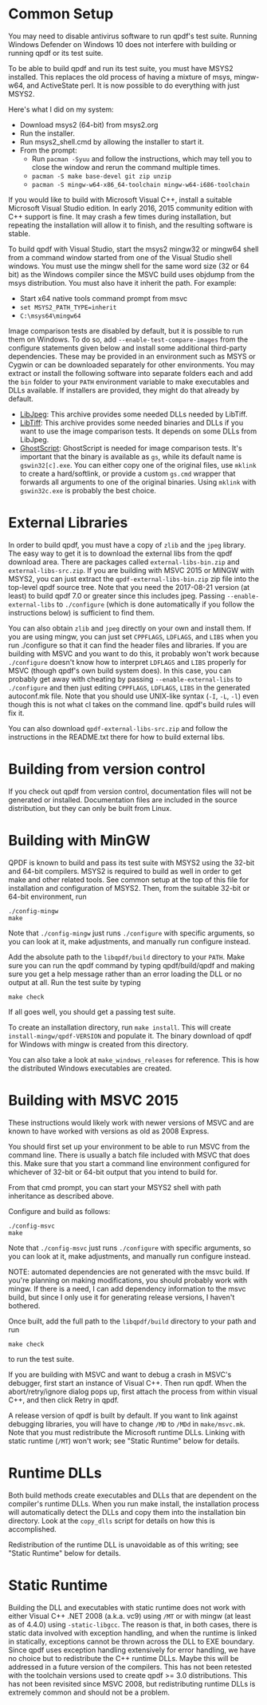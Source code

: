 Common Setup
============

You may need to disable antivirus software to run qpdf's test suite. Running Windows Defender on Windows 10 does not interfere with building or running qpdf or its test suite.

To be able to build qpdf and run its test suite, you must have MSYS2 installed. This replaces the old process of having a mixture of msys, mingw-w64, and ActiveState perl. It is now possible to do everything with just MSYS2.

Here's what I did on my system:

* Download msys2 (64-bit) from msys2.org
* Run the installer.
* Run msys2_shell.cmd by allowing the installer to start it.
* From the prompt:
  * Run `pacman -Syuu` and follow the instructions, which may tell you
    to close the window and rerun the command multiple times.
  * `pacman -S make base-devel git zip unzip`
  * `pacman -S mingw-w64-x86_64-toolchain mingw-w64-i686-toolchain`

If you would like to build with Microsoft Visual C++, install a suitable Microsoft Visual Studio edition. In early 2016, 2015 community edition with C++ support is fine. It may crash a few times during installation, but repeating the installation will allow it to finish, and the resulting software is stable.

To build qpdf with Visual Studio, start the msys2 mingw32 or mingw64 shell from a command window started from one of the Visual Studio shell windows. You must use the mingw shell for the same word size (32 or 64 bit) as the Windows compiler since the MSVC build uses objdump from the msys distribution. You must also have it inherit the path. For example:

* Start x64 native tools command prompt from msvc
* `set MSYS2_PATH_TYPE=inherit`
* `C:\msys64\mingw64`

Image comparison tests are disabled by default, but it is possible to run them on Windows. To do so, add `--enable-test-compare-images` from the configure statements given below and install some additional third-party dependencies. These may be provided in an environment such as MSYS or Cygwin or can be downloaded separately for other environments. You may extract or install the following software into separate folders each and add the `bin` folder to your `PATH` environment variable to make executables and DLLs available. If installers are provided, they might do that already by default.

* [LibJpeg](http://gnuwin32.sourceforge.net/packages/jpeg.htm): This archive provides some needed DLLs needed by LibTiff.
* [LibTiff](http://gnuwin32.sourceforge.net/packages/tiff.htm): This archive provides some needed binaries and DLLs if you want to use the image comparison tests. It depends on some DLLs from LibJpeg.
* [GhostScript](http://www.ghostscript.com/download/gsdnld.html): GhostScript is needed for image comparison tests. It's important that the binary is available as `gs`, while its default name is `gswin32[c].exe`. You can either copy one of the original files, use `mklink` to create a hard/softlink, or provide a custom `gs.cmd` wrapper that forwards all arguments to one of the original binaries. Using `mklink` with `gswin32c.exe` is probably the best choice.

# External Libraries

In order to build qpdf, you must have a copy of `zlib` and the `jpeg` library. The easy way to get it is to download the external libs from the qpdf download area. There are packages called `external-libs-bin.zip` and `external-libs-src.zip`. If you are building with MSVC 2015 or MINGW with MSYS2, you can just extract the `qpdf-external-libs-bin.zip` zip file into the top-level qpdf source tree. Note that you need the 2017-08-21 version (at least) to build qpdf 7.0 or greater since this includes jpeg. Passing `--enable-external-libs` to `./configure` (which is done automatically if you follow the instructions below) is sufficient to find them.

You can also obtain `zlib` and `jpeg` directly on your own and install them. If you are using mingw, you can just set `CPPFLAGS`, `LDFLAGS`, and `LIBS` when you run ./configure so that it can find the header files and libraries. If you are building with MSVC and you want to do this, it probably won't work because `./configure` doesn't know how to interpret `LDFLAGS` and `LIBS` properly for MSVC (though qpdf's own build system does). In this case, you can probably get away with cheating by passing `--enable-external-libs` to `./configure` and then just editing `CPPFLAGS`, `LDFLAGS`, `LIBS` in the generated autoconf.mk file. Note that you should use UNIX-like syntax (`-I`, `-L`, `-l`) even though this is not what cl takes on the command line. qpdf's build rules will fix it.

You can also download `qpdf-external-libs-src.zip` and follow the instructions in the README.txt there for how to build external libs.

# Building from version control

If you check out qpdf from version control, documentation files will not be generated or installed. Documentation files are included in the source distribution, but they can only be built from Linux.

# Building with MinGW

QPDF is known to build and pass its test suite with MSYS2 using the 32-bit and 64-bit compilers. MSYS2 is required to build as well in order to get make and other related tools. See common setup at the top of this file for installation and configuration of MSYS2. Then, from the suitable 32-bit or 64-bit environment, run

```
./config-mingw
make
```

Note that `./config-mingw` just runs `./configure` with specific arguments, so you can look at it, make adjustments, and manually run configure instead.

Add the absolute path to the `libqpdf/build` directory to your `PATH`. Make sure you can run the qpdf command by typing qpdf/build/qpdf and making sure you get a help message rather than an error loading the DLL or no output at all.  Run the test suite by typing

```
make check
```

If all goes well, you should get a passing test suite.

To create an installation directory, run `make install`.  This will create `install-mingw/qpdf-VERSION` and populate it.  The binary download of qpdf for Windows with mingw is created from this directory.

You can also take a look at `make_windows_releases` for reference.  This is how the distributed Windows executables are created.

# Building with MSVC 2015

These instructions would likely work with newer versions of MSVC and are known to have worked with versions as old as 2008 Express.

You should first set up your environment to be able to run MSVC from the command line.  There is usually a batch file included with MSVC that does this.  Make sure that you start a command line environment configured for whichever of 32-bit or 64-bit output that you intend to build for.

From that cmd prompt, you can start your MSYS2 shell with path inheritance as described above.

Configure and build as follows:

```
./config-msvc
make
```

Note that `./config-msvc` just runs `./configure` with specific arguments, so you can look at it, make adjustments, and manually run configure instead.

NOTE: automated dependencies are not generated with the msvc build. If you're planning on making modifications, you should probably work with mingw.  If there is a need, I can add dependency information to the msvc build, but since I only use it for generating release versions, I haven't bothered.

Once built, add the full path to the `libqpdf/build` directory to your path and run

```
make check
```

to run the test suite.

If you are building with MSVC and want to debug a crash in MSVC's debugger, first start an instance of Visual C++.  Then run qpdf.  When the abort/retry/ignore dialog pops up, first attach the process from within visual C++, and then click Retry in qpdf.

A release version of qpdf is built by default.  If you want to link against debugging libraries, you will have to change `/MD` to `/MDd` in `make/msvc.mk`.  Note that you must redistribute the Microsoft runtime DLLs.  Linking with static runtime (`/MT`) won't work; see "Static Runtime" below for details.

# Runtime DLLs

Both build methods create executables and DLLs that are dependent on the compiler's runtime DLLs.  When you run make install, the installation process will automatically detect the DLLs and copy them into the installation bin directory.  Look at the `copy_dlls` script for details on how this is accomplished.

Redistribution of the runtime DLL is unavoidable as of this writing; see "Static Runtime" below for details.

# Static Runtime

Building the DLL and executables with static runtime does not work with either Visual C++ .NET 2008 (a.k.a. vc9) using `/MT` or with mingw (at least as of 4.4.0) using `-static-libgcc`.  The reason is that, in both cases, there is static data involved with exception handling, and when the runtime is linked in statically, exceptions cannot be thrown across the DLL to EXE boundary.  Since qpdf uses exception handling extensively for error handling, we have no choice but to redistribute the C++ runtime DLLs.  Maybe this will be addressed in a future version of the compilers.  This has not been retested with the toolchain versions used to create qpdf >= 3.0 distributions. This has not been revisited since MSVC 2008, but redistributing runtime DLLs is extremely common and should not be a problem.
